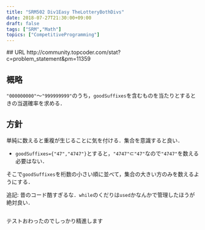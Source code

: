 ```yaml
---
title: "SRM502 Div1Easy TheLotteryBothDivs"
date: 2018-07-27T21:30:00+09:00
draft: false
tags: ["SRM","Math"]
topics: ["CompetitiveProgramming"]
---
```

<p><!--more--></p>
## URL
http://community.topcoder.com/stat?c=problem_statement&pm=11359

## 概略
`"000000000"`～`"999999999"`のうち，`goodSuffixes`を含むものを当たりとするときの当選確率を求める．

## 方針
単純に数えると重複が生じることに気を付ける．集合を意識すると良い．

- `goodSuffixes={"47","4747"}`とすると，`"4747"`$\subset$`"47"`なので`"4747"`を数える必要はない．

そこで`goodSuffixes`を桁数の小さい順に並べて，集合の大きい方のみを数えるようにする．

追記: 昔のコード酷すぎるな．`while`のくだりは`used`かなんかで管理したほうが絶対良い．

<pre><code class="language-cpp" src="https://raw.githubusercontent.com/ChiyosBigDragon/SRM/master/500-519/502Div1E_TheLotteryBothDivs.cpp"></code></pre>

テストおわったのでしっかり精進します

